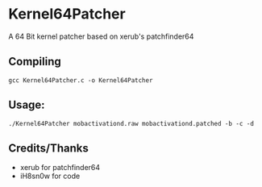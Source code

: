 # Kernel64Patcher
A 64 Bit kernel patcher based on xerub's patchfinder64

## Compiling 
```
gcc Kernel64Patcher.c -o Kernel64Patcher
```
## Usage:
```
./Kernel64Patcher mobactivationd.raw mobactivationd.patched -b -c -d
```
## Credits/Thanks
* xerub for patchfinder64
* iH8sn0w for code
